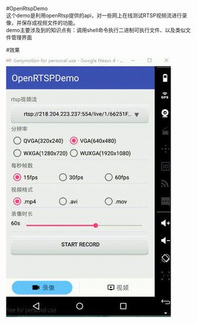 #OpenRtspDemo  
这个demo是利用openRtsp提供的api，对一些网上在线测试RTSP视频流进行录像，并保存成视频文件的功能。  
demo主要涉及到的知识点有：调用shell命令执行二进制可执行文件、以及类似文件管理界面  

#效果  

![](./picture/20160903_160621.gif)
